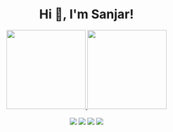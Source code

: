 <h1 align="center">Hi 👋, I'm Sanjar!</h1>
<div align="center">
  <a href="https://github.com/samarqandi">
  <img height="180em" src="https://github-readme-stats.vercel.app/api?username=samarqandi&show_icons=true&theme=dark&include_all_commits=true&count_private=true"/>
  <img height="180em" src="https://github-readme-stats.vercel.app/api/top-langs/?username=samarqandi&layout=compact&langs_count=7&theme=dark"/>
</div>
<br>
<div align ="center"> 
  <a href="https://www.instagram.com/sanjar_yahyo" target="_blank"><img src="https://img.shields.io/badge/-Instagram-%23333?style=for-the-badge&logo=instagram&logoColor=white" target="_blank"></a>
 <a href="https://www.facebook.com/" target="_blank"><img src="https://img.shields.io/badge/Telegram-%23333?style=for-the-badge&logo=telegram&logoColor=white" target="_blank"></a> 
  <a href = "mailto:san4o.original@gmail.com"><img src="https://img.shields.io/badge/-Gmail-%23333?style=for-the-badge&logo=gmail&logoColor=white" target="_blank"></a>
  <a href="https://www.linkedin.com/in/sanjar-ibragimov-0b6634225" target="_blank"><img src="https://img.shields.io/badge/-LinkedIn-%23333?style=for-the-badge&logo=linkedin&logoColor=white" target="_blank"></a> 
</div>
